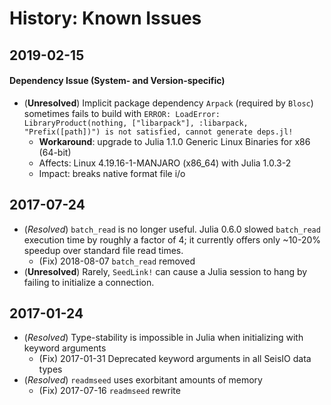 # History: Known Issues

## 2019-02-15
#### Dependency Issue (System- and Version-specific)
* (**Unresolved**) Implicit package dependency `Arpack` (required by `Blosc`) sometimes fails to build with `ERROR: LoadError: LibraryProduct(nothing, ["libarpack"], :libarpack, "Prefix([path])") is not satisfied, cannot generate deps.jl!`
  + **Workaround**: upgrade to Julia 1.1.0 Generic Linux Binaries for x86 (64-bit)
  + Affects: Linux 4.19.16-1-MANJARO (x86_64) with Julia 1.0.3-2
  + Impact: breaks native format file i/o

## 2017-07-24
* (_Resolved_) `batch_read` is no longer useful. Julia 0.6.0 slowed `batch_read` execution time by roughly a factor of 4; it currently offers only ~10-20% speedup over standard file read times.
  + (Fix) 2018-08-07 `batch_read` removed
* (**Unresolved**) Rarely, `SeedLink!` can cause a Julia session to hang by failing to initialize a connection.

## 2017-01-24
* (_Resolved_) Type-stability is impossible in Julia when initializing with keyword arguments
  + (Fix) 2017-01-31 Deprecated keyword arguments in all SeisIO data types
* (_Resolved_) `readmseed` uses exorbitant amounts of memory
  + (Fix) 2017-07-16 `readmseed` rewrite
